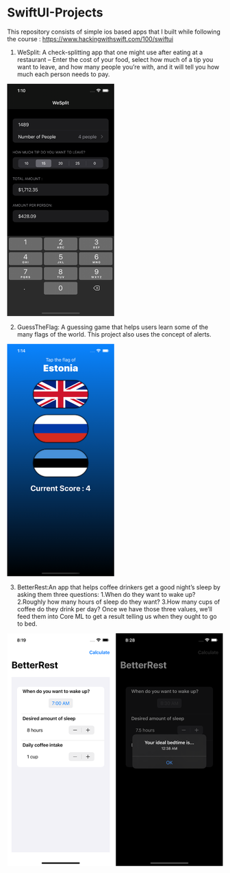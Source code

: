 # SwiftUI-Projects
This repository consists of simple ios based apps that I built while following the course : https://www.hackingwithswift.com/100/swiftui

1. WeSplit: A check-splitting app that one might use after eating at a restaurant – Enter the cost of your food, select how much of a tip you want to leave, and how many people you’re with, and it will tell you how much each person needs to pay.

<img src = "Images/WeSplit.png" width="250">

2. GuessTheFlag: A guessing game that helps users learn some of the many flags of the world. This project also uses the concept of alerts.

<img src = "Images/GuessTheFlag.png" width="250">

3. BetterRest:An app that helps coffee drinkers get a good night’s sleep by asking them three questions:
  1.When do they want to wake up?
  2.Roughly how many hours of sleep do they want?
  3.How many cups of coffee do they drink per day?
Once we have those three values, we’ll feed them into Core ML to get a result telling us when they ought to go to bed. 

<span>
  <img src = "Images/BetterRest.png" width="250" padding="10"> 
  <img src = "Images/BetterRest2.png" width="250">
</span>
